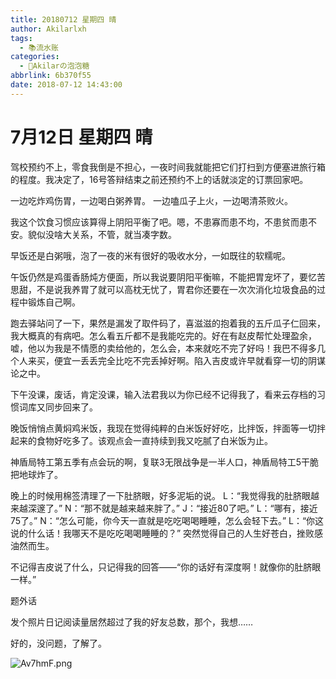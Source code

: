 ```yaml
---
title: 20180712 星期四 晴
author: Akilarlxh
tags:
  - 📚流水账
categories:
  - 🍬Akilarの泡泡糖
abbrlink: 6b370f55
date: 2018-07-12 14:43:00
---
```

# 7月12日 星期四 晴

驾校预约不上，零食我倒是不担心，一夜时间我就能把它们打扫到方便塞进旅行箱的程度。我决定了，16号答辩结束之前还预约不上的话就淡定的订票回家吧。

一边吃炸鸡伤胃，一边喝白粥养胃。
一边嗑瓜子上火，一边喝清茶败火。

我这个饮食习惯应该算得上阴阳平衡了吧。嗯，不患寡而患不均，不患贫而患不安。貌似没啥大关系，不管，就当凑字数。

早饭还是白粥哦，泡了一夜的米有很好的吸收水分，一如既往的软糯呢。

午饭仍然是鸡蛋香肠炖方便面，所以我说要阴阳平衡嘛，不能把胃宠坏了，要忆苦思甜，不是说我养胃了就可以高枕无忧了，胃君你还要在一次次消化垃圾食品的过程中锻炼自己啊。

跑去驿站问了一下，果然是漏发了取件码了，喜滋滋的抱着我的五斤瓜子仁回来，我大概真的有病吧。怎么看五斤都不是我能吃完的。好在有赵皮帮忙处理盈余，嘘，他以为我是不情愿的卖给他的，怎么会，本来就吃不完了好吗！我巴不得多几个人来买，便宜一丢丢完全比吃不完丢掉好啊。陷入吉皮或许早就看穿一切的阴谋论之中。

下午没课，废话，肯定没课，输入法君我以为你已经不记得我了，看来云存档的习惯词库又同步回来了。

晚饭悄悄点黄焖鸡米饭，我现在觉得纯粹的白米饭好好吃，比拌饭，拌面等一切拌起来的食物好吃多了。该观点会一直持续到我又吃腻了白米饭为止。

神盾局特工第五季有点会玩的啊，复联3无限战争是一半人口，神盾局特工5干脆把地球炸了。

晚上的时候用棉签清理了一下肚脐眼，好多泥垢的说。
L：“我觉得我的肚脐眼越来越深邃了。”
N：“那不就是越来越来胖了。”
J：“接近80了吧。”
L：“哪有，接近75了。”
N：“怎么可能，你今天一直就是吃吃喝喝睡睡，怎么会轻下去。”
L：“你这说的什么话！我哪天不是吃吃喝喝睡睡的？”
突然觉得自己的人生好苍白，挫败感油然而生。

不记得吉皮说了什么，只记得我的回答——“你的话好有深度啊！就像你的肚脐眼一样。”

题外话

发个照片日记阅读量居然超过了我的好友总数，那个，我想……

好的，没问题，了解了。

![Av7hmF.png](https://s2.ax1x.com/2019/04/16/Av7hmF.png)